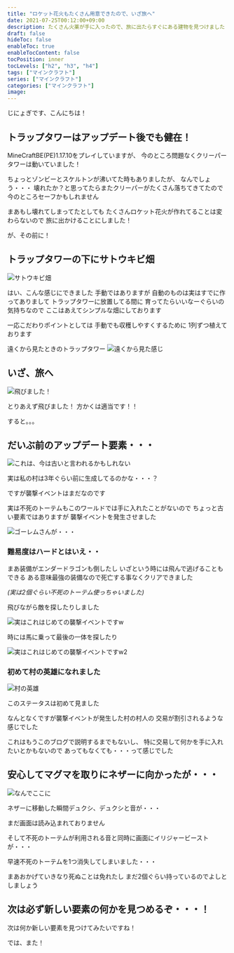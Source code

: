 ```yaml
---
title: "ロケット花火もたくさん用意できたので、いざ旅へ"
date: 2021-07-25T00:12:00+09:00
description: たくさん火薬が手に入ったので、旅に出たらすぐにある建物を見つけました
draft: false
hideToc: false
enableToc: true
enableTocContent: false
tocPosition: inner
tocLevels: ["h2", "h3", "h4"]
tags: ["マインクラフト"]
series: ["マインクラフト"]
categories: ["マインクラフト"]
image:
---
```


じにょぎです、こんにちは！

## トラップタワーはアップデート後でも健在！

MineCraftBE(PE)1.17.10をプレイしていますが、
今のところ問題なくクリーパータワーは動いていました！

ちょっとゾンビーとスケルトンが沸いてた時もありましたが、
なんでしょう・・・
壊れたか？と思ってたらまたクリーパーがたくさん落ちてきてたので
今のところセーフかもしれません

まあもし壊れてしまってたとしても
たくさんロケット花火が作れてることは変わらないので
旅に出かけることにしました！

が、その前に！

## トラップタワーの下にサトウキビ畑

![サトウキビ畑](/mcpe/20210725/01.jpeg)

はい、こんな感じにできました
手動ではありますが
自動のものは実はすでに作ってありまして
トラップタワーに放置してる間に
育ってたらいいなーぐらいの気持ちなので
ここはあえてシンプルな畑にしております

一応こだわりポイントとしては
手動でも収穫しやすくするために
1列ずつ植えております

遠くから見たときのトラップタワー
![遠くから見た感じ](/mcpe/20210725/02.jpeg)

## いざ、旅へ

![飛びました！](/mcpe/20210725/03.jpeg)

とりあえず飛びました！
方かくは適当です！！

すると。。。

## だいぶ前のアップデート要素・・・

![これは、今は古いと言われるかもしれない](/mcpe/20210725/04.jpeg)

実は私の村は3年ぐらい前に生成してるのかな・・・？

ですが襲撃イベントはまだなのです

実は不死のトーテムもこのワールドでは手に入れたことがないので
ちょっと古い要素ではありますが
襲撃イベントを発生させました

![ゴーレムさんが・・・](/mcpe/20210725/05.jpeg)


### 難易度はハードとはいえ・・

まあ装備がエンダードラゴンも倒したし
いざという時には飛んで逃げることもできる
ある意味最強の装備なので死亡する事なくクリアできました

*(実は2個ぐらい不死のトーテム使っちゃいました)*

飛びながら敵を探したりしました

![実はこれはじめての襲撃イベントですw](/mcpe/20210725/06.jpeg)

時には馬に乗って最後の一体を探したり

![実はこれはじめての襲撃イベントですw2](/mcpe/20210725/07.jpeg)

### 初めて村の英雄になれました

![村の英雄](/mcpe/20210725/09.jpeg)

このステータスは初めて見ました

なんとなくですが襲撃イベントが発生した村の村人の
交易が割引されるような感じでした

これはもうこのブログで説明するまでもないし、
特に交易して何かを手に入れたいとかもないので
あってもなくても・・・って感じでした


## 安心してマグマを取りにネザーに向かったが・・・

![なんでここに](/mcpe/20210725/10.jpeg)

ネザーに移動した瞬間デュクシ、デュクシと音が・・・

まだ画面は読み込まれておりません

そして不死のトーテムが利用される音と同時に画面にイリジャービーストが・・・

早速不死のトーテムを1つ消失してしまいました・・・

まあおかげていきなり死ぬことは免れたし
まだ2個ぐらい持っているのでよしとしましょう

## 次は必ず新しい要素の何かを見つめるぞ・・・！

次は何か新しい要素を見つけてみたいですね！

では、また！
